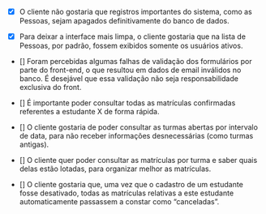 - [x] O cliente não gostaria que registros importantes do sistema, como as Pessoas, sejam apagados definitivamente do banco de dados.

- [x] Para deixar a interface mais limpa, o cliente gostaria que na lista de Pessoas, por padrão, fossem exibidos somente os usuários ativos.

- [] Foram percebidas algumas falhas de validação dos formulários por parte do front-end, o que resultou em dados de email inválidos no banco. É desejável que essa validação não seja responsabilidade exclusiva do front.

- [] É importante poder consultar todas as matrículas confirmadas referentes a estudante X de forma rápida.

- [] O cliente gostaria de poder consultar as turmas abertas por intervalo de data, para não receber informações desnecessárias (como turmas antigas).

- [] O cliente quer poder consultar as matrículas por turma e saber quais delas estão lotadas, para organizar melhor as matrículas.

- [] O cliente gostaria que, uma vez que o cadastro de um estudante fosse desativado, todas as matrículas relativas a este estudante automaticamente passassem a constar como “canceladas”.